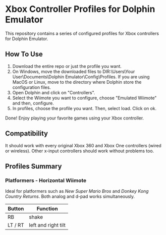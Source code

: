 # Xbox Controller Profiles for Dolphin Emulator
This repository contains a series of configured profiles for Xbox controllers for Dolphin Emulator.

## How To Use

1. Download the entire repo or just the profile you want.
2. On Windows, move the downloaded files to DIR:\Users\Your User\Documents\Dolphin Emulator\Config\Profiles. If you are using MacOS or Linux, move to the directory where Dolphin store the configuration files.
3. Open Dolphin and click on "Controllers".
4. Select the Wiimote you want to configure, choose "Emulated Wiimote" and then, configure.
5. In profiles, choose the profile you want. Then, select load. Click on ok.

Done!
Enjoy playing your favorite games using your Xbox controller.

## Compatibility
It should work with every original Xbox 360 and Xbox One controllers (wired or wireless). Other x-input controllers should work without problems too.

## Profiles Summary
### Platformers - Horizontal Wiimote
Ideal for platformers such as *New Super Mario Bros* and *Donkey Kong Country Returns*. Both analog and d-pad works simultaneously.

| Button | Function |
| --- | --- |
| RB | shake |
| LT / RT | left and right tilt |
